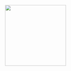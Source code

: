 <div id="header" align="center">
 <img src="https://giphy.com/embed/xT8qBgHkfCACqvjJny](https://media1.giphy.com/media/xT8qBgHkfCACqvjJny/giphy.gif?cid=ecf05e47i0yimtn6jaaz6gcdkcgfctbjgfxed347w7c55si5&rid=giphy.gif&ct=g" width="200"/>
 </div>
